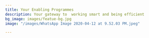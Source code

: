 ```yaml
---
title: Your Enabling Programmes
description: Your gateway to  working smart and being efficient
bg_image: images/featue-bg.jpg
image: "/images/WhatsApp Image 2020-04-12 at 9.52.03 PM.jpeg"

---
```

